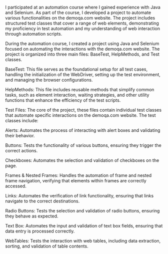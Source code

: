 I participated at an automation course where I gained experience with Java and Selenium. 
As part of the course, I developed a project to automate various functionalities on the demoqa.com website. 
The project includes structured test classes that cover a range of web elements, demonstrating my proficiency in test automation and my understanding of web interaction through automation scripts.

During the automation course, I created a project using Java and Selenium focused on automating the interactions with the demoqa.com website. The project is organized into three main files: BaseTest, HelpMethods, and Test classes.

BaseTest: This file serves as the foundational setup for all test cases, handling the initialization of the WebDriver, setting up the test environment, and managing the browser configurations.

HelpMethods: This file includes reusable methods that simplify common tasks, such as element interaction, waiting strategies, and other utility functions that enhance the efficiency of the test scripts.

Test Files: The core of the project, these files contain individual test classes that automate specific interactions on the demoqa.com website. The test classes include:

Alerts: Automates the process of interacting with alert boxes and validating their behavior. 

Buttons: Tests the functionality of various buttons, ensuring they trigger the correct actions.

Checkboxes: Automates the selection and validation of checkboxes on the page. 

Frames & Nested Frames: Handles the automation of frame and nested frame navigation, verifying that elements within frames are correctly accessed.

Links: Automates the verification of link functionality, ensuring that links navigate to the correct destinations.

Radio Buttons: Tests the selection and validation of radio buttons, ensuring they behave as expected.

Text Box: Automates the input and validation of text box fields, ensuring that data entry is processed correctly.

WebTables: Tests the interaction with web tables, including data extraction, sorting, and validation of table contents.
